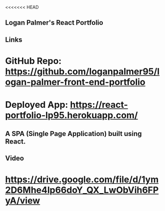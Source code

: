 <<<<<<< HEAD
## Logan Palmer's React Portfolio

## Links
# GitHub Repo: https://github.com/loganpalmer95/logan-palmer-front-end-portfolio
# Deployed App: https://react-portfolio-lp95.herokuapp.com/ 

## A SPA (Single Page Application) built using React.

## Video
# https://drive.google.com/file/d/1ym2D6Mhe4lp66doY_QX_LwObVih6FPyA/view



